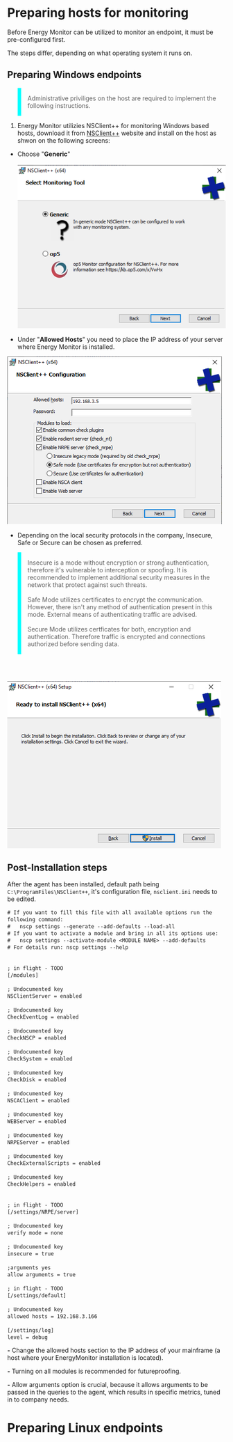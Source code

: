 # Preparing hosts for monitoring

Before Energy Monitor can be utilized to monitor an endpoint, it must be pre-configured first. 

The steps differ, depending on what operating system it runs on. 

## Preparing Windows endpoints

<blockquote style="border-left: 8px solid cyan; padding: 15px;"> Administrative priviliges on the host are required to implement the following instructions. 
</blockquote>

1. Energy Monitor utilizies NSClient++ for monitoring Windows based hosts, download it from [NSClient++](https://www.nsclient.org/download/) website and install on the host as shwon on the following screens:

- Choose "**Generic**"
<br></br>
 ![NSC](/media/04_01_nsc_1.png)

- Under "**Allowed Hosts**" you need to place the IP address of your server where Energy Monitor is installed.

![NSC](/media/04_01_nsc_2.png)

- Depending on the local security protocols in the company, Insecure, Safe or Secure can be chosen as preferred. 

<blockquote style="border-left: 8px solid cyan; padding: 15px;"> 
Insecure is a mode without encryption or strong authentication, therefore it's vulnerable to interception or spoofing. It is recommended to implement additional security measures in the network that protect against such threats.
<br></br>
Safe Mode utilizes certificates to encrypt the communication. However, there isn't any method of authentication present in this mode. External means of authenticating traffic are advised. 
<br></br>
Secure Mode utilizes certficates for both, encryption and authentication. Therefore traffic is encrypted and connections authorized before sending data.
</blockquote>
<br></br>

![NSC](/media/04_01_nsc_3.png)


## Post-Installation steps

After the agent has been installed, default path being `C:\ProgramFiles\NSClient++`, it's configuration file, `nsclient.ini` needs to be edited.



````
# If you want to fill this file with all available options run the following command:
#   nscp settings --generate --add-defaults --load-all
# If you want to activate a module and bring in all its options use:
#   nscp settings --activate-module <MODULE NAME> --add-defaults
# For details run: nscp settings --help


; in flight - TODO
[/modules]

; Undocumented key
NSClientServer = enabled

; Undocumented key
CheckEventLog = enabled

; Undocumented key
CheckNSCP = enabled

; Undocumented key
CheckSystem = enabled

; Undocumented key
CheckDisk = enabled

; Undocumented key
NSCAClient = enabled

; Undocumented key
WEBServer = enabled

; Undocumented key
NRPEServer = enabled

; Undocumented key
CheckExternalScripts = enabled

; Undocumented key
CheckHelpers = enabled


; in flight - TODO
[/settings/NRPE/server]

; Undocumented key
verify mode = none

; Undocumented key
insecure = true

;arguments yes
allow arguments = true

; in flight - TODO
[/settings/default]

; Undocumented key
allowed hosts = 192.168.3.166

[/settings/log]
level = debug
````

**-** Change the allowed hosts section to the IP address of your mainframe (a host where your EnergyMonitor installation is located).

**-** Turning on all modules is recommended for futureproofing. 

**-** Allow arguments option is crucial, because it allows arguments to be passed in the queries to the agent, which results in specific metrics, tuned in to company needs. 

# Preparing Linux endpoints



